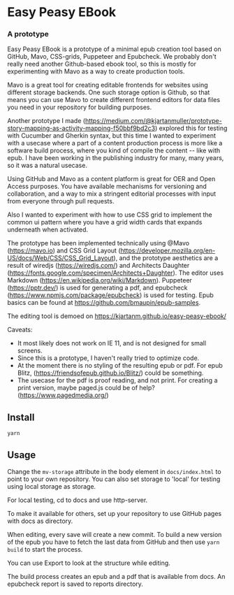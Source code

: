 # Easy Peasy EBook

### A prototype

Easy Peasy EBook is a prototype of a minimal epub creation tool based on GitHub, Mavo, CSS-grids, Puppeteer and Epubcheck. We probably don't really need another Github-based ebook tool, so this is mostly for experimenting with Mavo as a way to create production tools. 

Mavo is a great tool for creating editable frontends for websites using different storage backends. One such storage option is Github, so that means you can use Mavo to create different frontend editors for data files you need in your repository for building purposes. 

Another prototype I made (https://medium.com/@kjartanmuller/prototype-story-mapping-as-activity-mapping-f50bbf9bd2c3) explored this for testing with Cucumber and Gherkin syntax, but this time I wanted to experiment with a usecase where a part of a content production process is more like a software build process, where you kind of compile the content -- like with epub. I have been working in the publishing industry for many, many years, so it was a natural usecase.

Using GitHub and Mavo as a content platform is great for OER and Open Access purposes. You have available mechanisms for versioning and collaboration, and a way to mix a stringent editorial processes with input from everyone through pull requests.

Also I wanted to experiment with how to use CSS grid to implement the common ui pattern where you have a grid width cards that expands underneath when activated. 

The prototype has been implemented technically using @Mavo (https://mavo.io) and CSS Grid Layout (https://developer.mozilla.org/en-US/docs/Web/CSS/CSS_Grid_Layout), and the prototype aesthetics are a result of wiredjs (https://wiredjs.com/) and Architects Daughter (https://fonts.google.com/specimen/Architects+Daughter). The editor uses Markdown (https://en.wikipedia.org/wiki/Markdown).
Puppeteer (https://pptr.dev/) is used for generating a pdf, and epubcheck (https://www.npmjs.com/package/epubcheck) is used for testing. Epub basics can be found at https://github.com/bmaupin/epub-samples.

The editing tool is demoed on https://kjartanm.github.io/easy-peasy-ebook/

Caveats:
- It most likely does not work on IE 11, and is not designed for small screens.
- Since this is a prototype, I haven't really tried to optimize code.
- At the moment there is no styling of the resulting epub or pdf. For epub Blitz, (https://friendsofepub.github.io/Blitz/) could be something. 
- The usecase for the pdf is proof reading, and not print. For creating a print version, maybe paged.js could be of help? (https://www.pagedmedia.org/)

## Install

``` yarn ```

## Usage

Change the ```mv-storage``` attribute in the body element in ```docs/index.html``` to point to your own repository. You can also set storage to 'local' for testing using local storage as storage.

For local testing, cd to docs and use http-server.

To make it available for others, set up your repository to use GitHub pages with docs as directory.

When editing, every save will create a new commit. To build a new version of the epub you have to fetch the last data from GitHub and then use ``` yarn build ``` to start the process.

You can use Export to look at the structure while editing.

The build process creates an epub and a pdf that is available from docs. An epubcheck report is saved to reports directory.
